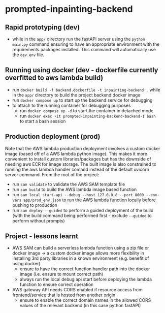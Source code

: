 # prompted-inpainting-backend

## Rapid prototyping (dev)

- while in the `app/` directory run the fastAPI server using the `python main.py` command ensuring to have an appropriate environment with the requirements packages installed. This command will 
automatically use the `dev.env` file. 

## Running using docker (dev - dockerfile currently overfitted to aws lambda build)

- run `docker build -f backend.dockerfile -t inpainting-backend .` while in the `app/` directory to build the project backend docker image
- run `docker compose up` to start up the backend service for debugging
- to attach to the running container for debugging purposes
    - run `docker compose up -d` to start the container in detached mode
    - run `docker exec -it prompted-inpainting-backend-backend-1 bash` to start a bash session

## Production deployment (prod)

Note that the AWS lambda production deployment involves a custom docker image (based off of a AWS lambda python image). This makes it
more convenient to install custom libraries/packages but has the downside of needing aws ECR for image storage. The built image is also
constrained to running the aws lambda handler comand instead of the default uvicorn server command. From the root of the project:

- run `sam validate` to validate the AWS SAM template file
- run `sam build` to build the AWS lambda image based function
- run `sam local start-api --debug --host 127.0.0.8 --port 8000 --env-vars app/prod_env.json` to run the AWS lambda function locally before pushing to production
- run `sam deploy --guided` to perform a guided deployment of the build (with the build command being performed first - exclude `--guided` to perform without prompts)

## Project - lessons learnt

- AWS SAM can build a serverless lambda function using a zip file or docker image -> a custom docker image allows more flexibility in installing 3rd party libraries in a known environment (e.g. benefit of using docker)
  - ensure to have the correct function handler path into the docker image (i.e. ensure to mount correct path)
  - always run the local debug api start before deploying the lambda function to ensure correct operation
- AWS gateway API needs CORS enabled if resource access from frontend/service that is hosted from another origin
  - ensure to enable the correct domain names in the allowed CORS values of the relevant backend (in this case python fastAPI)